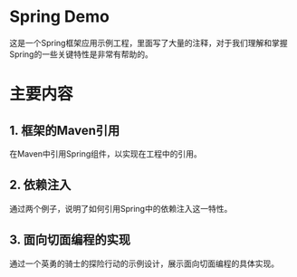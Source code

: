 # Spring Demo
这是一个Spring框架应用示例工程，里面写了大量的注释，对于我们理解和掌握Spring的一些关键特性是非常有帮助的。

# 主要内容
## 1. 框架的Maven引用
在Maven中引用Spring组件，以实现在工程中的引用。

## 2. 依赖注入
通过两个例子，说明了如何引用Spring中的依赖注入这一特性。

## 3. 面向切面编程的实现
通过一个英勇的骑士的探险行动的示例设计，展示面向切面编程的具体实现。
